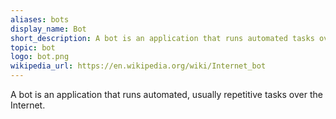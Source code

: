 ```yaml
---
aliases: bots
display_name: Bot
short_description: A bot is an application that runs automated tasks over the Internet.
topic: bot
logo: bot.png
wikipedia_url: https://en.wikipedia.org/wiki/Internet_bot
---
```

A bot is an application that runs automated, usually repetitive tasks over the Internet.
